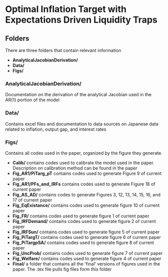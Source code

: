 # Optimal Inflation Target with Expectations Driven Liquidity Traps

## Folders
There are three folders that contain relevant information
- **AnalyticalJacobianDerivation/**
- **Data/**
- **Figs/**

### AnalyticalJacobianDerivation/
Documentation on the derivation of the analytical Jacobian used in the AR(1) portion of the model

### Data/
Contains excel files and documentation to data sources on Japanese data related to inflation, output gap, and interest rates

### Figs/
Contains all codes used in the paper, organized by the figure they generate. 
- **Calib/** contains codes used to calibrate the model used in the paper. Description on calibration method can be found in the paper
- **Fig_AR1/PiTarg_pT** contains codes used to generate Figure 9 of current paper
- **Fig_AR1/PFs_and_IRFs** contains codes used to generate Figure 18 of current paper
- **Fig_AS_AD/** contains codes to generate Figures 3, 12, 13, 14, 15, 16, and 17 of current paper
- **Fig_EqExistance/** contains codes used to generate figure 10 of current paper
- **Fig_FR/** contains codes used to generate figure 1 of current paper
- **Fig_IRFDemand/** contains codes used to generate figure 2 of current paper
- **Fig_IRFSun/** contains codes used to generate figure 5 of current paper
- **Fig_PiTargT/** contains codes used to generate figure 6 of current paper
- **Fig_PiTargpSA/** contains codes used to generate figure 8 of current paper
- **Fig_UncProb/** contains codes used to generate figure 7 of current paper
- **Fig_Welfare/** contains codes used to generate figure 4 of current paper
- **Final/** a folder that contains all the 'final' versions of figures used in the paper. The .tex file pulls fig files form this folder


